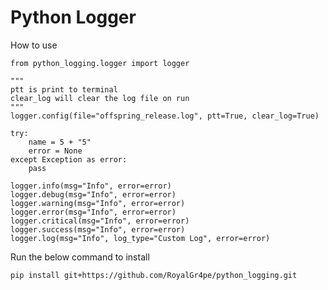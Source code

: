 # Python Logger 

How to use


    from python_logging.logger import logger

    """
    ptt is print to terminal
    clear_log will clear the log file on run
    """
    logger.config(file="offspring_release.log", ptt=True, clear_log=True)
    
    try:
        name = 5 + "5"
        error = None
    except Exception as error:
        pass

    logger.info(msg="Info", error=error)
    logger.debug(msg="Info", error=error)
    logger.warning(msg="Info", error=error)
    logger.error(msg="Info", error=error)
    logger.critical(msg="Info", error=error)
    logger.success(msg="Info", error=error)
    logger.log(msg="Info", log_type="Custom Log", error=error)


Run the below command to install

    pip install git+https://github.com/RoyalGr4pe/python_logging.git
